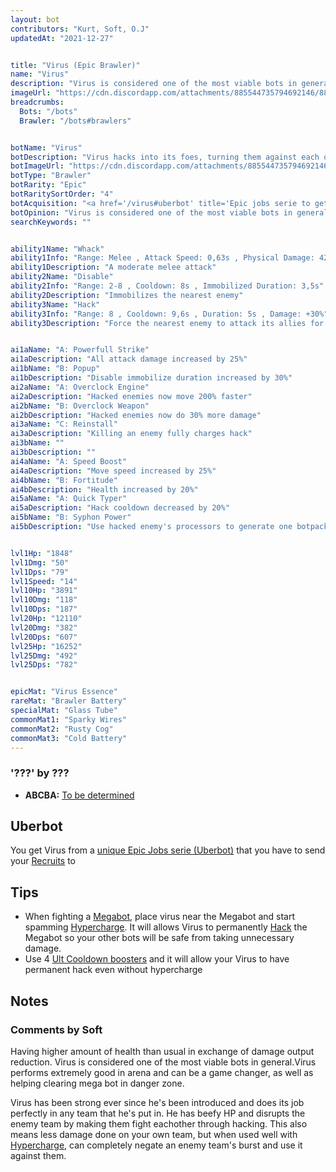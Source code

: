 ```yaml
---
layout: bot
contributors: "Kurt, Soft, O.J"
updatedAt: "2021-12-27"


title: "Virus (Epic Brawler)"
name: "Virus"
description: "Virus is considered one of the most viable bots in general. It performs extremely good in arena and can be a game changer.\n- Speciality: Hacks enemy bots\n- Acquisition: unique Recruits Job serie\n- Combos: Hypercharge, Ult CD boosters\nDetails & Tips on the Wiki"
imageUrl: "https://cdn.discordapp.com/attachments/885544735794692146/885549560108306464/virus.png"
breadcrumbs:
  Bots: "/bots"
  Brawler: "/bots#brawlers"


botName: "Virus"
botDescription: "Virus hacks into its foes, turning them against each other"
botImageUrl: "https://cdn.discordapp.com/attachments/885544735794692146/885549560108306464/virus.png"
botType: "Brawler"
botRarity: "Epic"
botRaritySortOrder: "4"
botAcquisition: "<a href='/virus#uberbot' title='Epic jobs serie to get Virus'>Uberbot</a>"
botOpinion: "Virus is considered one of the most viable bots in general. It performs extremely good in arena and can be a game changer."
searchKeywords: ""


ability1Name: "Whack"
ability1Info: "Range: Melee , Attack Speed: 0,63s , Physical Damage: 420"
ability1Description: "A moderate melee attack"
ability2Name: "Disable"
ability2Info: "Range: 2-8 , Cooldown: 8s , Immobilized Duration: 3,5s"
ability2Description: "Immobilizes the nearest enemy"
ability3Name: "Hack"
ability3Info: "Range: 8 , Cooldown: 9,6s , Duration: 5s , Damage: +30%"
ability3Description: "Force the nearest enemy to attack its allies for a few seconds"


ai1aName: "A: Powerfull Strike"
ai1aDescription: "All attack damage increased by 25%"
ai1bName: "B: Popup"
ai1bDescription: "Disable immobilize duration increased by 30%"
ai2aName: "A: Overclock Engine"
ai2aDescription: "Hacked enemies now move 200% faster"
ai2bName: "B: Overclock Weapon"
ai2bDescription: "Hacked enemies now do 30% more damage"
ai3aName: "C: Reinstall"
ai3aDescription: "Killing an enemy fully charges hack"
ai3bName: ""
ai3bDescription: ""
ai4aName: "A: Speed Boost"
ai4aDescription: "Move speed increased by 25%"
ai4bName: "B: Fortitude"
ai4bDescription: "Health increased by 20%"
ai5aName: "A: Quick Typer"
ai5aDescription: "Hack cooldown decreased by 20%"
ai5bName: "B: Syphon Power"
ai5bDescription: "Use hacked enemy's processors to generate one botpack power"


lvl1Hp: "1848"
lvl1Dmg: "50"
lvl1Dps: "79"
lvl1Speed: "14"
lvl10Hp: "3891"
lvl10Dmg: "118"
lvl10Dps: "187"
lvl20Hp: "12110"
lvl20Dmg: "382"
lvl20Dps: "607"
lvl25Hp: "16252"
lvl25Dmg: "492"
lvl25Dps: "782"


epicMat: "Virus Essence"
rareMat: "Brawler Battery"
specialMat: "Glass Tube"
commonMat1: "Sparky Wires"
commonMat2: "Rusty Cog"
commonMat3: "Cold Battery"
---
```


### '???' by ???
- **ABCBA:** [To be determined](/contribute#tbw)

## Uberbot

You get Virus from a [unique Epic Jobs serie (Uberbot)](/jobs#uberbot) that you have to send your [Recruits](/recruits) to

## Tips
- When fighting a [Megabot](/exploring#megabots), place virus near the Megabot and start spamming [Hypercharge](/hyperchage). It will allows Virus to permanently [Hack](/hack) the Megabot so your other bots will be safe from taking unnecessary damage.
- Use 4 [Ult Cooldown boosters](/ult-cooldowns-rare) and it will allow your Virus to have permanent hack even without hypercharge

## Notes

### Comments by Soft
Having higher amount of health than usual in exchange of damage output reduction. Virus is considered one of the most viable bots in general.Virus performs extremely good in arena and can be a game changer, as well as helping clearing mega bot in danger zone.

Virus has been strong ever since he's been introduced and does its job perfectly in any team that he's put in. He has beefy HP and disrupts the enemy team by making them fight eachother through hacking. This also means less damage done on your own team, but when used well with [Hypercharge](/hypercharge), can completely negate an enemy team's burst and use it against them.


